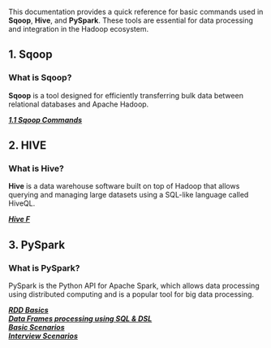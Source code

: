 This documentation provides a quick reference for basic commands used in **Sqoop**, **Hive**, and **PySpark**. These tools are essential for data processing and integration in the Hadoop ecosystem.

## 1. Sqoop

### What is Sqoop?
**Sqoop** is a tool designed for efficiently transferring bulk data between relational databases and Apache Hadoop.

**_[1.1 Sqoop Commands](./sqoop/commands.md)_**

## 2. HIVE

### What is Hive?
**Hive** is a data warehouse software built on top of Hadoop that allows querying and managing large datasets using a SQL-like language called HiveQL.

**_[Hive F](./hive/basics.md)_**

## 3. PySpark

### What is PySpark?
PySpark is the Python API for Apache Spark, which allows data processing using distributed computing and is a popular tool for big data processing.

**_[RDD Basics](./pyspark/commands_rdd.md)_**
<br>
**_[Data Frames processing using SQL & DSL](./pyspark/commands_sql_dsl.md)_**
<br>
**_[Basic Scenarios](./pyspark/scenarios.md)_**
<br>
**_[Interview Scenarios](./pyspark/interview_scenarios.md)_**
